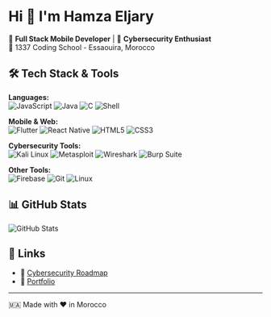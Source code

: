 # Hi 👋 I'm Hamza Eljary

🎯 **Full Stack Mobile Developer** | 🔐 **Cybersecurity Enthusiast**  
📍 1337 Coding School - Essaouira, Morocco

## 🛠️ Tech Stack & Tools

**Languages:**  
![JavaScript](https://img.shields.io/badge/-JavaScript-F7DF1E?style=flat-square&logo=javascript&logoColor=black)
![Java](https://img.shields.io/badge/-Java-007396?style=flat-square&logo=java&logoColor=white)
![C](https://img.shields.io/badge/-C-A8B9CC?style=flat-square&logo=c&logoColor=black)
![Shell](https://img.shields.io/badge/-Shell-4EAA25?style=flat-square&logo=gnu-bash&logoColor=white)

**Mobile & Web:**  
![Flutter](https://img.shields.io/badge/-Flutter-02569B?style=flat-square&logo=flutter&logoColor=white)
![React Native](https://img.shields.io/badge/-React%20Native-61DAFB?style=flat-square&logo=react&logoColor=black)
![HTML5](https://img.shields.io/badge/-HTML5-E34F26?style=flat-square&logo=html5&logoColor=white)
![CSS3](https://img.shields.io/badge/-CSS3-1572B6?style=flat-square&logo=css3&logoColor=white)

**Cybersecurity Tools:**  
![Kali Linux](https://img.shields.io/badge/-Kali%20Linux-557C94?style=flat-square&logo=kali-linux&logoColor=white)
![Metasploit](https://img.shields.io/badge/-Metasploit-2596CD?style=flat-square&logo=metasploit&logoColor=white)
![Wireshark](https://img.shields.io/badge/-Wireshark-1679A7?style=flat-square&logo=wireshark&logoColor=white)
![Burp Suite](https://img.shields.io/badge/-Burp%20Suite-FF6633?style=flat-square&logo=burpsuite&logoColor=white)

**Other Tools:**  
![Firebase](https://img.shields.io/badge/-Firebase-FFCA28?style=flat-square&logo=firebase&logoColor=black)
![Git](https://img.shields.io/badge/-Git-F05032?style=flat-square&logo=git&logoColor=white)
![Linux](https://img.shields.io/badge/-Linux-FCC624?style=flat-square&logo=linux&logoColor=black)

## 📊 GitHub Stats
![GitHub Stats](https://github-readme-stats.vercel.app/api?username=heljary&show_icons=true&theme=radical&hide_border=true)

## 🔗 Links
- 🔐 [Cybersecurity Roadmap](https://heljary.github.io/cybersecurity-roadmap.com/)
- 💼 [Portfolio](https://hamzaeljary-8fefa.web.app/)

---
🇲🇦 Made with ❤️ in Morocco
